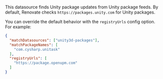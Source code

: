 This datasource finds Unity package updates from Unity package feeds. By default, Renovate checks `https://packages.unity.com` for Unity packages.

You can override the default behavior with the `registryUrls` config option. For example:

```json
{
  "matchDatasources": ["unity3d-packages"],
  "matchPackageNames": [
    "com.cysharp.unitask"
  ],
  "registryUrls": [
    "https://package.openupm.com"
  ]
}
```
